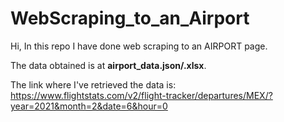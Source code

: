# WebScraping_to_an_Airport
Hi, In this repo I have done web scraping to an AIRPORT page.  

The data obtained is at **airport_data.json/.xlsx**.  

The link where I've retrieved the data is: https://www.flightstats.com/v2/flight-tracker/departures/MEX/?year=2021&month=2&date=6&hour=0
